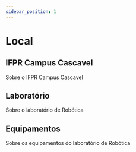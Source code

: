 ```yaml
---
sidebar_position: 1
---
```


# Local

## IFPR Campus Cascavel

Sobre o IFPR Campus Cascavel

## Laboratório

Sobre o laboratório de Robótica

## Equipamentos

Sobre os equipamentos do laboratório de Robótica

